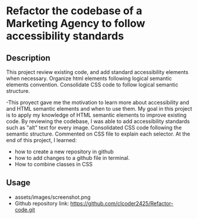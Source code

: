 # Refactor the codebase of a Marketing Agency to follow accessibility standards

## Description

This project review  existing code, and add standard accessibility elements when necessary. 
Organize html elements following logical semantic elements convention.
Consolidate CSS code to follow logical semantic structure.

-This proyect gave me the motivation to learn more about accessibility and and HTML semantic elements
and when to use them.
My goal in this project is to apply my knowledge of HTML semantic elements to improve existing code.
By reviewing the codebase, I was able to add accessibility standards such as "alt" text for every image.
Consolidated CSS code following the semantic structure. Commented on CSS file to explain each selector.
At the end of this project, I learned:
- how to create a new repository in github
- how to add changes to a github file in terminal.
- How to combine classes in CSS


## Usage

- assets/images/screenshot.png
- Github repository link: https://github.com/clcoder2425/Refactor-code.git

